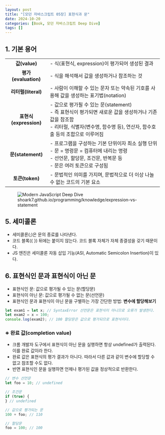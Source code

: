 ```yaml
---
layout: post
title: "[모던 자바스크립트 05장] 표현식과 문"
date: 2024-10-20
categories: [Book, 모던 자바스크립트 Deep Dive]
tags: []
---
```


## 1. 기본 용어

<table>
  <tbody>
    <tr>
      <td style="text-align: center;"><b>값(value)</b></td>
      <td>- 식(표현식, expression)이 평가되어 생성된 결과</td>
    </tr>
      <tr>
      <td style="text-align: center;"><b>평가(evaluation)</b></td>
      <td>- 식을 해석해서 값을 생성하거나 참조하는 것</td>
    </tr>
      <tr>
      <td style="text-align: center;"><b>리터럴(literal)</b></td>
      <td>- 사람이 이해할 수 있는 문자 또는 약속된 기호를 사용해 값을 생성하는 표기법(notation)</td>
    </tr>
      <tr>
      <td style="text-align: center;"><b>표현식(expression)</b></td>
      <td>
        - 값으로 평가될 수 있는 문(statement)<br>
        - 즉 표현식이 평가되면 새로운 값을 생성하거나 기존 값을 참조함<br>
        - 리터럴, 식별자(변수명, 함수명 등), 연산자, 함수호출 등의 조합으로 이루어짐
      </td>
    </tr>
    <tr>
      <td style="text-align: center;"><b>문(statement)</b></td>
      <td>
        - 프로그램을 구성하는 기본 단위이자 최소 실행 단위<br>
        - 문 = 명령문 = 컴퓨터에 내리는 명령<br>
        - 선언문, 할당문, 조건문, 반복문 등<br>
        - 문은 여러 토큰으로 구성됨
      </td>
    </tr>
      <tr>
      <td style="text-align: center;"><b>토큰(token)</b></td>
      <td>- 문법적인 의미를 가지며, 문법적으로 더 이상 나눌 수 없는 코드의 기본 요소</td>
    </tr>
  </tbody>
</table>
<figure>
    <img src="https://shoark7.github.io/assets/img/knowledge/expression_statement.png" alt="Modern JavaScript Deep Dive">
    <figcaption>shoark7.github.io/programming/knowledge/expression-vs-statement
</figcaption>
</figure>

## 5. 세미콜론

- 세미콜론(;)은 문의 종료를 나타낸다.
- 코드 블록({ }) 뒤에는 붙이지 않는다. 코드 블록 자체가 자체 종결성을 갖기 때문이다.
- JS 엔진은 세미콜론 자동 삽입 기능(ASI, Automatic Semicolon Insertion)이 있다.

## 6. 표현식인 문과 표현식이 아닌 문

- 표현식인 문: 값으로 평가될 수 있는 문(할당문)
- 표현식이 아닌 문: 값으로 평가될 수 없는 문(선언문)
- 표현식인 문과 표현식이 아닌 문을 구별하는 가장 간단한 방법: **변수에 할당해보기**

```javascript
let exam1 = let x; // SyntaxError 선언문은 표현식이 아니므로 오류가 발생한다.
let exam2 = x = 100;
console.log(exam2); // 100 할당문은 값으로 평가되므로 표현식이다.
```

### ※ 완료 값(completion value)

- 크롬 개발자 도구에서 표현식이 아닌 문을 실행하면 항상 undefined가 출력된다. 이를 완료 값이라 한다.
- 완료 값은 표현식의 평가 결과가 아니다. 따라서 다른 값과 같이 변수에 할당할 수 없고 참조할 수도 없다.
- 반면 표현식인 문을 실행하면 언제나 평가된 값을 정상적으로 반환한다.

```javascript
// 변수 선언문
let foo = 10; // undefined

// 조건문
if (true) {
} // undefined

// 값으로 평가되는 문
100 + foo; // 110

// 할당문
foo = 100; // 100
```
